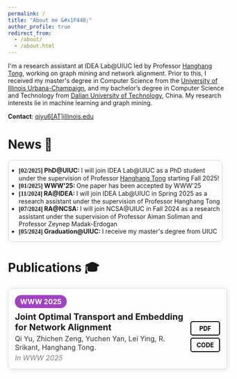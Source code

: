 ```yaml
---
permalink: /
title: "About me &#x1F44B;"
author_profile: true
redirect_from: 
  - /about/
  - /about.html
---
```


I'm a research assistant at IDEA Lab@UIUC led by Professor [Hanghang Tong](http://tonghanghang.org), working on graph mining and network alignment. Prior to this, I received my master's degree in Computer Science from the [University of Illinois Urbana-Champaign](https://illinois.edu), and my bachelor’s degree in Computer Science and Technology from [Dalian University of Technology](https://www.dlut.edu.cn), China. My research interests lie in machine learning and graph mining.
<!-- This is the front page of a website that is powered by the [Academic Pages template](https://github.com/academicpages/academicpages.github.io) and hosted on GitHub pages. [GitHub pages](https://pages.github.com) is a free service in which websites are built and hosted from code and data stored in a GitHub repository, automatically updating when a new commit is made to the repository. This template was forked from the [Minimal Mistakes Jekyll Theme](https://mmistakes.github.io/minimal-mistakes/) created by Michael Rose, and then extended to support the kinds of content that academics have: publications, talks, teaching, a portfolio, blog posts, and a dynamically-generated CV. You can fork [this template](https://github.com/academicpages/academicpages.github.io) right now, modify the configuration and markdown files, add your own PDFs and other content, and have your own site for free, with no ads! -->

**Contact**: [qiyu6[AT]illinois.edu](mailto:qiyu6@illinois.edu)

News &#x1F389;
======
<div class='news-container' style="max-height: 300px; overflow: auto; border: 1px solid #ccc; border-radius: 10px; margin: 10px 10px 1.3em 0;">
  <style>
    .news-container::-webkit-scrollbar {
      display: none;
    }
    .time {
      font-family: Consolas;
    }
  </style>
  <ul>
    <li><strong class='time'>[02/2025]</strong><b> PhD@UIUC: </b> I will join IDEA Lab@UIUC as a PhD student under the supervision of Professor <a href="http://tonghanghang.org">Hanghang Tong</a> starting Fall 2025!</li>
    <li><strong class='time'>[01/2025]</strong><b> WWW'25: </b> One paper has been accepted by WWW'25</li>
    <li><strong class='time'>[11/2024]</strong><b> RA@IDEA: </b> I will join IDEA Lab@UIUC in Spring 2025 as a research assistant under the supervision of Professor Hanghang Tong</li>
    <li><strong class='time'>[07/2024]</strong><b> RA@NCSA: </b> I will join NCSA@UIUC in Fall 2024 as a research assistant under the supervision of Professor Aiman Soliman and Professor Zeynep Madak-Erdogan</li>
    <li><strong class='time'>[05/2024]</strong><b> Graduation@UIUC: </b>I receive my master's degree from UIUC</li>
  </ul>
</div>

Publications &#x1F393;
======
<div style="border: 1px solid #ddd; padding: 15px; max-width: 800px; border-radius: 8px; box-shadow: 2px 2px 10px rgba(0, 0, 0, 0.1); font-family: -apple-system, Arial, sans-serif; position: relative; margin-bottom: 20px; display: block;">
    <span style="display: inline-block; background-color: #a043bf; color: white; font-weight: bold; padding: 5px 12px; border-radius: 14px; font-size: 16px;">WWW 2025</span>
    <div style="display: flex; justify-content: space-between; align-items: center; margin-top: 8px;">
        <div style="flex: 1;">
            <div style="font-size: 20px; font-weight: bold;">
                Joint Optimal Transport and Embedding for Network Alignment
            </div>
            <div style="color: #333; font-size: 16px; margin-top: 4px;">
                Qi Yu, Zhichen Zeng, Yuchen Yan, Lei Ying, R. Srikant, Hanghang Tong.
            </div>
            <div style="font-style: italic; color: gray; font-size: 16px; margin-top: 4px;">In WWW 2025</div>
        </div>
        <div style="display: flex; flex-direction: column; gap: 5px;">
            <a href="https://arxiv.org/pdf/2502.19334" style="padding: 6px 12px; border: 2px solid #000; border-radius: 5px; font-weight: bold; font-size: 14px; text-decoration: none; color: black; background-color: white; transition: 0.3s; text-align: center"
            onmouseover="this.style.backgroundColor='#a043bf'; this.style.border='2px solid #a043bf'; this.style.color='#fff'" 
            onmouseout="this.style.backgroundColor='white'; this.style.border='2px solid #000'; this.style.color='#000'"
            onmousedown="this.style.backgroundColor='white'; this.style.border='2px solid #000'; this.style.color='#000'">PDF</a>
            <a href="https://github.com/yq-leo/JOENA-WWW25" style="padding: 6px 12px; border: 2px solid #000; border-radius: 5px; font-weight: bold; font-size: 14px; text-decoration: none; color: black; background-color: white; transition: 0.3s; text-align: center"
            onmouseover="this.style.backgroundColor='#a043bf'; this.style.border='2px solid #a043bf'; this.style.color='#fff'" 
            onmouseout="this.style.backgroundColor='white'; this.style.border='2px solid #000'; this.style.color='#000'"
            onmousedown="this.style.backgroundColor='white'; this.style.border='2px solid #000'; this.style.color='#000'">CODE</a>
        </div>
    </div>
</div>
